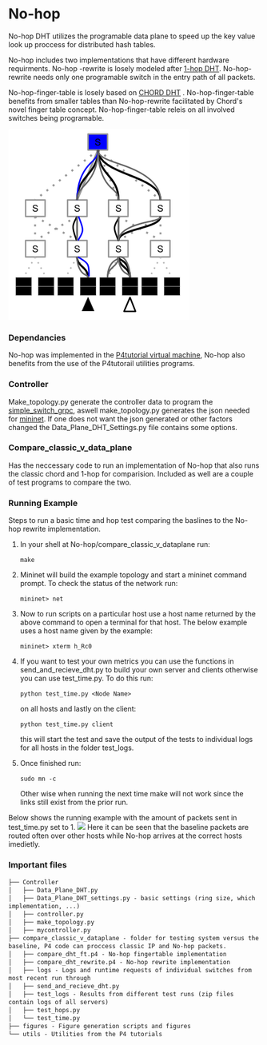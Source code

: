 
#  No-hop

No-hop DHT utilizes the programable data plane to speed up the key value look up proccess for distributed hash tables. 

No-hop includes two implementations that have different hardware requirments. No-hop -rewrite is losely modeled after [1-hop DHT](https://www.usenix.org/legacy/events/hotos03/tech/full_papers/gupta/gupta_html/). No-hop-rewrite needs only one programable switch in the entry path of all packets.

No-hop-finger-table is losely based on [CHORD DHT](http://cs.uccs.edu/~cs622/papers/01180543.pdf) . No-hop-finger-table benefits from smaller tables than No-hop-rewrite facilitated by Chord's novel finger table concept. No-hop-finger-table releis on all involved switches being programable.


![](figures/comparsision.png)



### Dependancies
No-hop was implemented in the [P4tutorial virtual machine](https://github.com/p4lang/tutorials), No-hop also benefits from the use of the P4tutorail utilities programs.
### Controller
Make\_topology.py generate the controller data to program the [simple\_switch\_grpc](https://github.com/p4lang/behavioral-model/tree/master/targets/simple_switch_grpc), aswell make\_topology.py generates the json needed for [mininet](http://mininet.org/). If one does not want the json generated or other factors changed the Data\_Plane\_DHT\_Settings.py file contains some options.
### Compare\_classic\_v\_data\_plane
 Has the neccessary code to run an implementation of No-hop that also runs the classic chord and 1-hop for comparision. Included as well are a couple of test programs to compare the two.

### Running Example
Steps to run a basic time and hop test comparing the baslines to the No-hop rewrite implementation.

1. In your shell at No-hop/compare\_classic\_v\_dataplane run:
	
	```
	make
	```
2. Mininet will build the example topology and start a mininet command prompt. To check the status of the network run:

 	 ```
	 mininet> net
	 ```

3. Now to run scripts on a particular host use a host name returned by the above command to open a terminal for that host. The below example uses a host name given by the example:
	
	```
	mininet> xterm h_Rc0
	```
4. If you want to test your own metrics you can use the functions in send\_and\_recieve\_dht.py to build your own server and clients otherwise you can use test\_time.py. To do this run: 

	```
	python test_time.py <Node Name> 
	``` 
	on all hosts and lastly on the client:
	
	 ```
	 python test_time.py client
	 ``` 
	  
	  
	
	this will start the test and save the output 	of the tests to individual logs for all hosts in the 	folder test\_logs.
5.  Once finished run:

	```
	sudo mn -c
	```
	Other wise when running the next time make will not work since the links still exist from the prior run.


Below shows the running example with the amount of packets sent in test\_time.py set to 1. 
![](figures/ex_testtimelong.gif)
Here it can be seen that the baseline packets are routed often over other hosts while No-hop arrives at the correct hosts imedietly.

### Important files

```
├── Controller
│   ├── Data_Plane_DHT.py
│   ├── Data_Plane_DHT_settings.py - basic settings (ring size, which implementation, ...)
│   ├── controller.py
│   ├── make_topology.py
│   ├── mycontroller.py
├── compare_classic_v_dataplane - folder for testing system versus the baseline, P4 code can proccess classic IP and No-hop packets. 
│   ├── compare_dht_ft.p4 - No-hop fingertable implementation
│   ├── compare_dht_rewrite.p4 - No-hop rewrite implementation
│   ├── logs - Logs and runtime requests of individual switches from most recent run through
│   ├── send_and_recieve_dht.py
│   ├── test_logs - Results from different test runs (zip files contain logs of all servers)
│   ├── test_hops.py
│   └── test_time.py 
├── figures - Figure generation scripts and figures
└── utils - Utilities from the P4 tutorials
    

```


